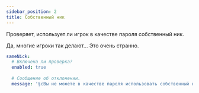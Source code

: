 ```yaml
---
sidebar_position: 2
title: Собственный ник
---
```


Проверяет, использует ли игрок в качестве пароля собственный ник.

Да, многие игроки так делают... Это очень странно.

```yaml title="security/strongPasswords.yml"
sameNick:
  # Включена ли проверка?
  enabled: true
  
  # Сообщение об отклонении.
  message: '§cВы не можете в качестве пароля использовать собственный ник!'
```



